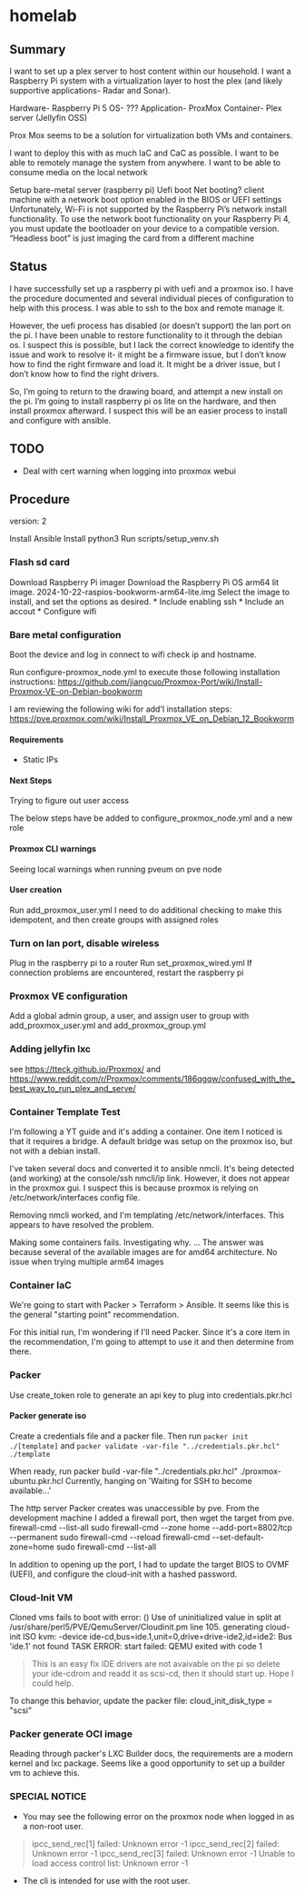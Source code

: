 # homelab
## Summary
I want to set up a plex server to host content within our household. I want a Raspberry Pi system with a virtualization layer to host the plex (and likely supportive applications- Radar and Sonar).


Hardware- Raspberry Pi 5
OS- ???
Application- ProxMox
Container- Plex server (Jellyfin OSS)

Prox Mox seems to be a solution for virtualization both VMs and containers.

I want to deploy this with as much IaC and CaC as possible.
I want to be able to remotely manage the system from anywhere.
I want to be able to consume media on the local network

Setup bare-metal server (raspberry pi)
Uefi boot
Net booting?
client machine with a network boot option enabled in the BIOS or UEFI settings
Unfortunately, Wi-Fi is not supported by the Raspberry Pi’s network install functionality.
To use the network boot functionality on your Raspberry Pi 4, you must update the bootloader on your device to a compatible version.
“Headless boot” is just imaging the card from a different machine

## Status
I have successfully set up a raspberry pi with uefi and a proxmox iso. I have the procedure documented and several individual pieces of configuration to help with this process. I was able to ssh to the box and remote manage it.

However, the uefi process has disabled (or doesn’t support) the lan port on the pi. I have been unable to restore functionality to it through the debian os. I suspect this is possible, but I lack the correct knowledge to identify the issue and work to resolve it- it might be a firmware issue, but I don’t know how to find the right firmware and load it. It might be a driver issue, but I don’t know how to find the right drivers.

So, I’m going to return to the drawing board, and attempt a new install on the pi. I’m going to install raspberry pi os lite on the hardware, and then install proxmox afterward. I suspect this will be an easier process to install and configure with ansible.

## TODO
* Deal with cert warning when logging into proxmox webui

## Procedure
version: 2

Install Ansible
Install python3
Run scripts/setup_venv.sh

### Flash sd card
Download Raspberry Pi imager
Download the Raspberry Pi OS arm64 lit image. 2024-10-22-raspios-bookworm-arm64-lite.img
Select the image to install, and set the options as desired.
    * Include enabling ssh
    * Include an accout
    * Configure wifi

### Bare metal configuration
Boot the device and log in
connect to wifi
check ip and hostname.

Run configure-proxmox_node.yml to execute those following installation instructions: https://github.com/jiangcuo/Proxmox-Port/wiki/Install-Proxmox-VE-on-Debian-bookworm

I am reviewing the following wiki for add'l installation steps: https://pve.proxmox.com/wiki/Install_Proxmox_VE_on_Debian_12_Bookworm

#### Requirements
* Static IPs

#### Next Steps
Trying to figure out user access

The below steps have be added to configure_proxmox_node.yml and a new role

#### Proxmox CLI warnings
Seeing local warnings when running pveum on pve node

#### User creation
Run add_proxmox_user.yml
I need to do additional checking to make this idempotent, and then create groups with assigned roles

### Turn on lan port, disable wireless
Plug in the raspberry pi to a router
Run set_proxmox_wired.yml
If connection problems are encountered, restart the raspberry pi

### Proxmox VE configuration
Add a global admin group, a user, and assign user to group with add_proxmox_user.yml and add_proxmox_group.yml

### Adding jellyfin lxc
see https://tteck.github.io/Proxmox/ and https://www.reddit.com/r/Proxmox/comments/186qgqw/confused_with_the_best_way_to_run_plex_and_serve/

### Container Template Test
I'm following a YT guide and it's adding a container. One item I noticed is that it requires a bridge. A default bridge was setup on the proxmox iso, but not with a debian install.

I've taken several docs and converted it to ansible nmcli. It's being detected (and working) at the console/ssh nmcli/ip link. However, it does not appear in the proxmox gui. I suspect this is because proxmox is relying on /etc/network/interfaces config file.

Removing nmcli worked, and I'm templating /etc/network/interfaces. This appears to have resolved the problem.

Making some containers fails. Investigating why. ... The answer was because several of the available images are for amd64 architecture. No issue when trying multiple arm64 images

### Container IaC
We're going to start with Packer > Terraform > Ansible. It seems like this is the general "starting point" recommendation.

For this initial run, I'm wondering if I'll need Packer. Since it's a core item in the recommendation, I'm going to attempt to use it and then determine from there.

### Packer
Use create_token role to generate an api key to plug into credentials.pkr.hcl

#### Packer generate iso
Create a credentials file and a packer file. Then run `packer init ./[template]` and `packer validate -var-file "../credentials.pkr.hcl" ./template`

When ready, run packer build -var-file "../credentials.pkr.hcl" ./proxmox-ubuntu.pkr.hcl
Currently, hanging on 'Waiting for SSH to become available...'

The http server Packer creates was unaccessible by pve.
From the development machine I added a firewall port, then wget the target from pve.
firewall-cmd --list-all
sudo firewall-cmd --zone home --add-port=8802/tcp --permanent
sudo firewall-cmd --reload
firewall-cmd --set-default-zone=home
sudo firewall-cmd --list-all

In addition to opening up the port, I had to update the target BIOS to OVMF (UEFI), and configure the cloud-init with a hashed password.

### Cloud-Init VM
Cloned vms fails to boot with error: ()
Use of uninitialized value in split at /usr/share/perl5/PVE/QemuServer/Cloudinit.pm line 105.
generating cloud-init ISO
kvm: -device ide-cd,bus=ide.1,unit=0,drive=drive-ide2,id=ide2: Bus 'ide.1' not found
TASK ERROR: start failed: QEMU exited with code 1

> This is an easy fix IDE drivers are not avaivable on the pi so delete your ide-cdrom and readd it as scsi-cd, then it should start up. Hope I could help.

To change this behavior, update the packer file:
cloud_init_disk_type = "scsi"

### Packer generate OCI image
Reading through packer's LXC Builder docs, the requirements are a modern kernel and lxc package. Seems like a good opportunity to set up a builder vm to achieve this.

### SPECIAL NOTICE
* You may see the following error on the proxmox node when logged in as a non-root user.
> ipcc_send_rec[1] failed: Unknown error -1
> ipcc_send_rec[2] failed: Unknown error -1
> ipcc_send_rec[3] failed: Unknown error -1
> Unable to load access control list: Unknown error -1
* The cli is intended for use with the root user.
